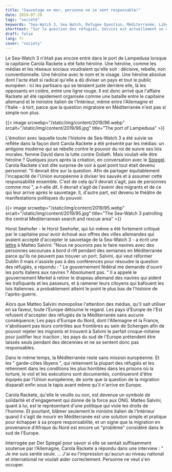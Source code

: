 ```yaml
---
title: "Sauvetage en mer, personne ne se sent responsable!"
date: 2019-07-28
tags: "société"
keywords: "Sea-Watch 3, Sea Watch, Refugee Question, Méditerranée, Libye, Europe, Europe du Sud, Miroir, Populisme de droite, Salvini, Seehofer"
shorttext: "Sur la question des réfugiés, Salvini est actuellement un croque-mitaine. C'est simple et pratique pour échapper à la responsabilité."
draft: false
lang: fr
cover: "society"
---
```


Le Sea-Watch 3 n'était pas encore entré dans le port de Lampedusa lorsque la capitaine Carola Rackete a été faite héroïne. Une héroïne, comme les médias et les réseaux sociaux voudraient qu'elle soit : décisive, rebelle, non conventionnelle. Une héroïne avec le nom et le visage. Une héroïne absolue dont l'acte était si radical qu'elle a dû diviser un pays et tout le public européen : ici les partisans qui se tenaient juste derrière elle, là les opposants en colère, entre une ligne rouge. Il est donc arrivé que l'affaire Rackete ait été rapidement organisée comme une bataille entre le capitaine allemand et le ministre italien de l'Intérieur, même entre l'Allemagne et l'Italie - à tort, parce que la question migratoire en Méditerranée n'est pas si simple non plus.

{{< image srcwebp="/static/img/content/2019/96.webp" srcalt="/static/img/content/2019/96.jpg" title="The port of Lampedusa" >}}

L'émotion avec laquelle toute l'histoire de Sea-Watch 3 a été suivie se reflète dans la façon dont Carola Rackete a été présenté par les médias: un antigone moderne qui se rebelle contre le pouvoir du roi de suivre ses lois morales. femme David dans la lutte contre Goliath. Mais voulait-elle être héroïne ? Quelques jours après la création, en conversation avec le [Spiegel](https://www.spiegel.de/plus/sea-watch-kapitaenin-carola-rackete-am-ende-waren-wir-nur-noch-verzweifelt-a-00000000-0002-0001-0000-000164759115 "Am Ende waren wir nur noch verzweifelt"). Carola Rackete s'est dite surprise de voir à quel point tout était devenu personnel. "Il devrait être sur la question. Afin de partager équitablement l'incapacité de l'Union européenne à diviser les sauvés et à assumer cette responsabilité ensemble. C'est de cela qu'il devrait s'agit, pas de personnes comme moi ", a-t-elle dit. Il devrait s'agit de l'avenir des migrants et de ce qui leur arrive après le sauvetage. Il, d'autre part, est devenu le théâtre de manifestations politiques du pouvoir.

{{< image srcwebp="/static/img/content/2019/95.webp" srcalt="/static/img/content/2019/95.jpg" title="The Sea-Watch 3 patrolling the central Mediterranean search and rescue area" >}}

Horst Seehofer - le Horst Seehofer, qui lui-même a été fortement critiqué par le capitaine pour avoir échoué aux offres des villes allemandes qui avaient accepté d'accepter le sauvetage de la Sea-Watch 3 - a écrit une [lettre](https://www.tagesspiegel.de/politik/streit-um-fluechtlinge-im-mittelmeer-darum-spitzt-sich-die-krise-um-die-seenotrettung-wieder-zu/24534320.html "Darum spitzt sich die Krise um die Seenotrettung wieder zu") à Matteo Salvini: "Nous ne pouvons pas le faire navires avec des personnes secourues à bord d rift pendant des semaines en Méditerranée parce qu'ils ne peuvent pas trouver un port. Salvini, qui veut réformer Dublin II mais n'assiste pas à des conférences pour résoudre la question des réfugiés, a répondu : " Le gouvernement fédéral me demande d'ouvrir les ports italiens aux navires ? Absolument pas. " Il a appelé le gouvernement Merkel à retirer le drapeau allemand des navires qui aident les trafiquants et les passeurs, et à ramener leurs citoyens qui bafouent les lois italiennes. a probablement atteint le point le plus bas de l'histoire de l'après-guerre.

Alors que Matteo Salvini monopolise l'attention des médias, qu'il sait utiliser en sa faveur, toute l'Europe détourne le regard. Les pays d'Europe de l'Est refusent d'accepter des réfugiés de la Méditerranée sans aucune conséquence; Les pays d'Europe du Nord, dont l'Allemagne et la France, n'abolissent pas leurs contrôles aux frontières au sein de Schengen afin de pouvoir rejeter les migrants et trouvent à Salvini le parfait croque-mitaine pour justifier leur inaction ; les pays du sud de l'Europe prétendent être laissés seuls pendant des décennies et ne se sentent donc pas responsables.

Dans le même temps, la Méditerranée reste sans mission européenne. Et les " garde-côtes libyens ", qui retiennent la plupart des réfugiés et les retiennent dans les conditions les plus horribles dans les prisons où la torture, le viol et les exécutions sont documentés, continueront d'être équipés par l'Union européenne, de sorte que la question de la migration disparaît enfin sous le tapis avant même qu'il n'arrive en Europe.

Carola Rackete, qu'elle le veuille ou non, est devenue un symbole de solidarité et d'engagement qui donne de la force aux ONG. Matteo Salvini, quant à lui, est le représentant d'une politique qui viole les droits de l'homme. Et pourtant, blâmer seulement le ministre italien de l'Intérieur quand il s'agit de mourir en Méditerranée est une solution simple et pratique pour échapper à sa propre responsabilité, et un signe que la migration en provenance d'Afrique du Nord est encore un "problème" considéré dans le sud de l'Europe.

Interrogée par Der Spiegel pour savoir si elle se sentait suffisamment soutenue par l'Allemagne, Carola Rackete a répondu dans une interview : " Je me suis sentie seule. ... J'ai eu l'impression qu'aucun au niveau national et international ne voulait aider correctement. Personne ne veut s'en occuper.
